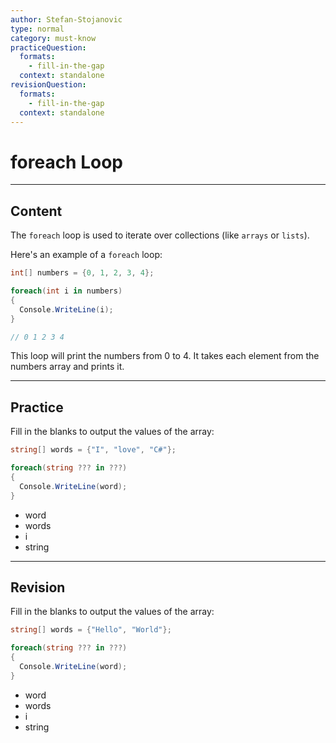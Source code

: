 ```yaml
---
author: Stefan-Stojanovic
type: normal
category: must-know
practiceQuestion:
  formats:
    - fill-in-the-gap
  context: standalone
revisionQuestion:
  formats:
    - fill-in-the-gap
  context: standalone
---
```


# foreach Loop

---

## Content

The `foreach` loop is used to iterate over collections (like `arrays` or `lists`).

Here's an example of a `foreach` loop:

```csharp
int[] numbers = {0, 1, 2, 3, 4};

foreach(int i in numbers)
{
  Console.WriteLine(i);
}

// 0 1 2 3 4
```

This loop will print the numbers from 0 to 4. It takes each element from the numbers array and prints it.


---

## Practice

Fill in the blanks to output the values of the array:

```csharp
string[] words = {"I", "love", "C#"};

foreach(string ??? in ???)
{
  Console.WriteLine(word);
}

```

- word
- words
- i
- string

---
## Revision

Fill in the blanks to output the values of the array:

```csharp
string[] words = {"Hello", "World"};

foreach(string ??? in ???)
{
  Console.WriteLine(word);
}
```

- word
- words
- i
- string